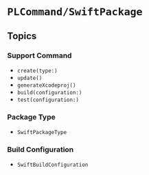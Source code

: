 # ``PLCommand/SwiftPackage``

## Topics

### Support Command

- ``create(type:)``
- ``update()``
- ``generateXcodeproj()``
- ``build(configuration:)``
- ``test(configuration:)``


### Package Type
- ``SwiftPackageType``


### Build Configuration
- ``SwiftBuildConfiguration``
